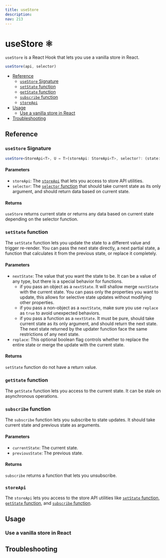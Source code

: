 ```yaml
---
title: useStore
description:
nav: 213
---
```


# useStore ⚛️

`useStore` is a React Hook that lets you use a vanilla store in React.

```js
useStore(api, selector)
```

- [Reference](#reference)
  - [`useStore` Signature](#usestore-signature)
  - [`setState` function](#setstate-function)
  - [`getState` function](#getstate-function)
  - [`subscribe` function](#subscribe-function)
  - [`storeApi`](#storeapi)
- [Usage](#usage)
  - [Use a vanilla store in React](#use-a-vanilla-store-in-react)
- [Troubleshooting](#troubleshooting)

## Reference

### `useStore` Signature

```ts
useStore<StoreApi<T>, U = T>(storeApi: StoreApi<T>, selector?: (state: T) => U) => UseBoundStore<StoreApi<T>>
```

#### Parameters

- `storeApi`: The [`storeApi`](#storeapi) that lets you access to store API utilities.
- `selector`: The [`selector` function](#selector-function) that should take current state as its only argument, and
  should return data based on current state.

#### Returns

`useStore` returns current state or returns any data based on current state depending on the
selector function.

### `setState` function

The `setState` function lets you update the state to a different value and trigger re-render. You
can pass the next state directly, a next partial state, a function that calculates it from the
previous state, or replace it completely.

#### Parameters

- `nextState`: The value that you want the state to be. It can be a value of any type, but there is
  a special behavior for functions.
  - if you pass an object as a `nextState`. It will shallow merge `nextState` with the current
    state. You can pass only the properties you want to update, this allows for selective state
    updates without modifying other properties.
  - if you pass a non-object as a `nextState`, make sure you use `replace` as `true` to avoid
    unexpected behaviors.
  - if you pass a function as a `nextState`. It must be pure, should take current state as its
    only argument, and should return the next state. The next state returned by the updater
    function face the same restrictions of any next state.
- `replace`: This optional boolean flag controls whether to replace the entire state or merge the
  update with the current state.

#### Returns

`setState` function do not have a return value.

### `getState` function

The `getState` function lets you access to the current state. It can be stale on asynchronous
operations.

### `subscribe` function

The `subscribe` function lets you subscribe to state updates. It should take current state and
previous state as arguments.

#### Parameters

- `currentState`: The current state.
- `previousState`: The previous state.

#### Returns

`subscribe` returns a function that lets you unsubscribe.

### `storeApi`

The `storeApi` lets you access to the store API utilities like
[`setState` function](#setstate-function), [`getState` function](#getstate-function),
and [`subscribe` function](#subscribe-function).

## Usage

### Use a vanilla store in React

## Troubleshooting

